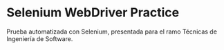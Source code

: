 # Selenium WebDriver Practice

Prueba automatizada con Selenium, presentada para el ramo Técnicas de Ingeniería de Software.
